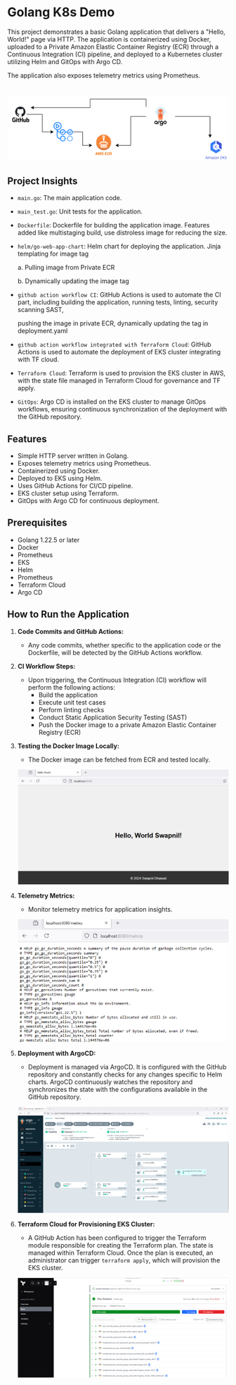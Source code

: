 # Golang K8s Demo

This project demonstrates a basic Golang application that delivers a "Hello, World!" page via HTTP. The application is containerized using Docker, uploaded to a Private Amazon Elastic Container Registry (ECR) through a Continuous Integration (CI) pipeline, and deployed to a Kubernetes cluster utilizing Helm and GitOps with Argo CD.

The application also exposes telemetry metrics using Prometheus.

#
![Architecture Diagram](./images/diagram.png)

## Project Insights  

- `main.go`: The main application code.  

- `main_test.go`: Unit tests for the application.  

- `Dockerfile`: Dockerfile for building the application image. Features added like multistaging build, use distroless image for reducing the size.  

- `helm/go-web-app-chart`: Helm chart for deploying the application. Jinja templating for image tag  

  a. Pulling image from Private ECR  

  b. Dynamically updating the image tag  

- `github action workflow CI`: GitHub Actions is used to automate the CI part, including building the application, running tests, linting, security scanning SAST,  

  pushing the image in private ECR, dynamically updating the tag in deployment.yaml  

- `github action workflow integrated with Terraform Cloud`: GitHub Actions is used to automate the deployment of EKS cluster integrating with TF cloud.  

- `Terraform Cloud`: Terraform is used to provision the EKS cluster in AWS, with the state file managed in Terraform Cloud for governance and TF apply.  

- `GitOps`: Argo CD is installed on the EKS cluster to manage GitOps workflows, ensuring continuous synchronization of the deployment with the GitHub repository.  


## Features

- Simple HTTP server written in Golang.
- Exposes telemetry metrics using Prometheus.
- Containerized using Docker.
- Deployed to EKS using Helm.
- Uses GitHub Actions for CI/CD pipeline.
- EKS cluster setup using Terraform.
- GitOps with Argo CD for continuous deployment.

## Prerequisites

- Golang 1.22.5 or later
- Docker
- Prometheus
- EKS
- Helm
- Prometheus
- Terraform Cloud
- Argo CD

## How to Run the Application

1. **Code Commits and GitHub Actions:**
    - Any code commits, whether specific to the application code or the Dockerfile, will be detected by the GitHub Actions workflow.

2. **CI Workflow Steps:**
    - Upon triggering, the Continuous Integration (CI) workflow will perform the following actions:
        - Build the application
        - Execute unit test cases
        - Perform linting checks
        - Conduct Static Application Security Testing (SAST)
        - Push the Docker image to a private Amazon Elastic Container Registry (ECR)

3. **Testing the Docker Image Locally:**
    - The Docker image can be fetched from ECR and tested locally.

   ![Home Page](./images/homepage.png)

4. **Telemetry Metrics:**
    - Monitor telemetry metrics for application insights.

   ![Telemetry](./images/telemetry.png)

5. **Deployment with ArgoCD:**
    - Deployment is managed via ArgoCD. It is configured with the GitHub repository and constantly checks for any changes specific to Helm charts. ArgoCD continuously watches the repository and synchronizes the state with the configurations available in the GitHub repository.

   ![ArgoCD](./images/argo.png)

6. **Terraform Cloud for Provisioning EKS Cluster:**
   - A GitHub Action has been configured to trigger the Terraform module responsible for creating the Terraform plan. The state is managed within Terraform Cloud. Once the plan is executed, an administrator can trigger `terraform apply`, which will provision the EKS cluster.

   ![terraform cloud](./images/tfcloud.png)
